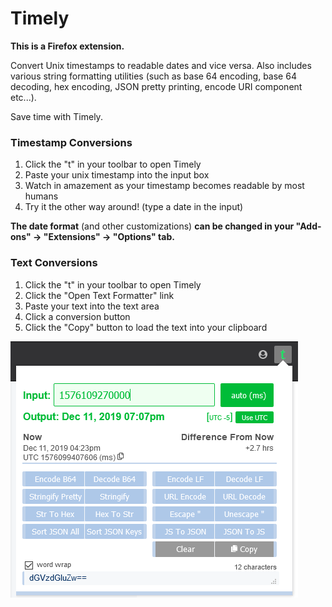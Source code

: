 # Timely

**This is a Firefox extension.**

Convert Unix timestamps to readable dates and vice versa. Also includes various string formatting utilities (such as base 64 encoding, base 64 decoding, hex encoding, JSON pretty printing, encode URI component etc...).

Save time with Timely.

### Timestamp Conversions
1. Click the "t" in your toolbar to open Timely
2. Paste your unix timestamp into the input box
3. Watch in amazement as your timestamp becomes readable by most humans
4. Try it the other way around! (type a date in the input)

**The date format** (and other customizations) **can be changed in your "Add-ons" -> "Extensions" -> "Options" tab.**

### Text Conversions
1. Click the "t" in your toolbar to open Timely
2. Click the "Open Text Formatter" link
3. Paste your text into the text area
4. Click a conversion button
5. Click the "Copy" button to load the text into your clipboard

![](timely.png)
